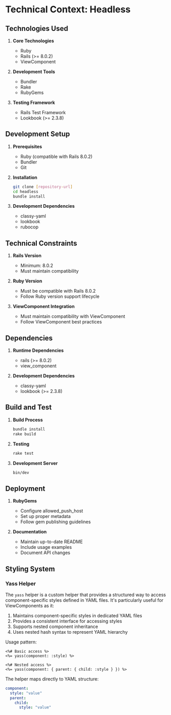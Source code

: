 # Technical Context: Headless

## Technologies Used
1. **Core Technologies**
   - Ruby
   - Rails (>= 8.0.2)
   - ViewComponent

2. **Development Tools**
   - Bundler
   - Rake
   - RubyGems

3. **Testing Framework**
   - Rails Test Framework
   - Lookbook (>= 2.3.8)

## Development Setup
1. **Prerequisites**
   - Ruby (compatible with Rails 8.0.2)
   - Bundler
   - Git

2. **Installation**
   ```bash
   git clone [repository-url]
   cd headless
   bundle install
   ```

3. **Development Dependencies**
   - classy-yaml
   - lookbook
   - rubocop

## Technical Constraints
1. **Rails Version**
   - Minimum: 8.0.2
   - Must maintain compatibility

2. **Ruby Version**
   - Must be compatible with Rails 8.0.2
   - Follow Ruby version support lifecycle

3. **ViewComponent Integration**
   - Must maintain compatibility with ViewComponent
   - Follow ViewComponent best practices

## Dependencies
1. **Runtime Dependencies**
   - rails (>= 8.0.2)
   - view_component

2. **Development Dependencies**
   - classy-yaml
   - lookbook (>= 2.3.8)

## Build and Test
1. **Build Process**
   ```bash
   bundle install
   rake build
   ```

2. **Testing**
   ```bash
   rake test
   ```

3. **Development Server**
   ```bash
   bin/dev
   ```

## Deployment
1. **RubyGems**
   - Configure allowed_push_host
   - Set up proper metadata
   - Follow gem publishing guidelines

2. **Documentation**
   - Maintain up-to-date README
   - Include usage examples
   - Document API changes

## Styling System

### Yass Helper
The `yass` helper is a custom helper that provides a structured way to access component-specific styles defined in YAML files. It's particularly useful for ViewComponents as it:

1. Maintains component-specific styles in dedicated YAML files
2. Provides a consistent interface for accessing styles
3. Supports nested component inheritance
4. Uses nested hash syntax to represent YAML hierarchy

Usage pattern:
```erb
<%# Basic access %>
<%= yass(component: :style) %>

<%# Nested access %>
<%= yass(component: { parent: { child: :style } }) %>
```

The helper maps directly to YAML structure:
```yaml
component:
  style: "value"
  parent:
    child:
      style: "value"
``` 